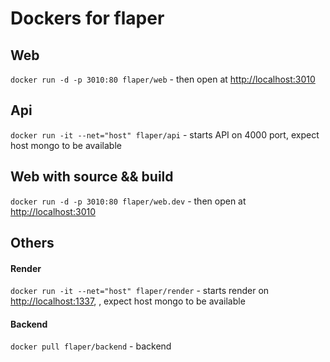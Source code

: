 # Dockers for flaper

## Web
`docker run -d -p 3010:80 flaper/web` - then open at [http://localhost:3010](http://localhost:3010)

## Api
 `docker run -it --net="host" flaper/api` - starts API on 4000 port, expect host mongo to be available

## Web with source && build
`docker run -d -p 3010:80 flaper/web.dev` - then open at [http://localhost:3010](http://localhost:3010)

## Others

#### Render
`docker run -it --net="host" flaper/render` - starts render on [http://localhost:1337](http://localhost:1337), , expect host mongo to be available

#### Backend
 `docker pull flaper/backend` - backend
